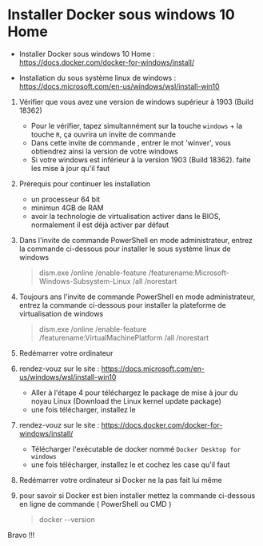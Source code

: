 # Installer Docker sous windows 10 Home

- Installer Docker sous windows 10 Home : https://docs.docker.com/docker-for-windows/install/

- Installation du sous système linux de windows : https://docs.microsoft.com/en-us/windows/wsl/install-win10


1) Vérifier que vous avez une version de windows supérieur à 1903 (Build 18362)

    - Pour le vérifier, tapez simultannément sur la touche `windows` + la touche `R`, ça ouvrira un invite de commande 
    - Dans cette invite de commande , entrer le mot 'winver', vous obtiendrez ainsi la version de votre windows
    - Si votre windows est inférieur à la version 1903 (Build 18362). faite les mise à jour qu'il faut

2) Prérequis pour continuer les installation

    - un processeur 64 bit
    - minimun 4GB de RAM
    - avoir la technologie de virtualisation activer dans le BIOS, normalement il est déjà activer par défaut

3) Dans l'invite de commande PowerShell en mode administrateur, entrez la commande ci-dessous pour installer le sous système linux de windows

    > dism.exe /online /enable-feature /featurename:Microsoft-Windows-Subsystem-Linux /all /norestart

4) Toujours ans l'invite de commande PowerShell en mode administrateur, entrez la commande ci-dessous pour installer la plateforme de virtualisation de windows

    > dism.exe /online /enable-feature /featurename:VirtualMachinePlatform /all /norestart

5) Redémarrer votre ordinateur

6) rendez-vouz sur le site : https://docs.microsoft.com/en-us/windows/wsl/install-win10

    - Aller à l'étape 4 pour téléchargez le package de mise à jour du noyau Linux (Download the Linux kernel update package)
    - une fois télécharger, installez le 

7) rendez-vouz sur le site : https://docs.docker.com/docker-for-windows/install/

    - Télécharger l'exécutable de docker nommé `Docker Desktop for windows`
    - une fois télécharger, installez le et cochez les case qu'il faut

8) Redémarrer votre ordinateur si Docker ne la pas fait lui même

9) pour savoir si Docker est bien installer mettez la commande ci-dessous en ligne de commande ( PowerShell ou CMD )

    > docker --version

Bravo !!!